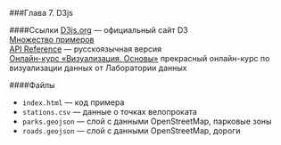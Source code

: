 ###Глава 7. D3js

####Ссылки 
[D3js.org](http://d3js.org) — официальный сайт D3  
[Множество примеров](https://github.com/mbostock/d3/wiki/Gallery)  
[API Reference](https://github.com/mbostock/d3/wiki/API-Reference-(русскоязычная-версия)) — русскоязычная версия  
[Онлайн-курс «Визуализация. Основы»](http://brainwashing.pro/dataviz-online) прекрасный онлайн-курс по визуализации данных от Лаборатории данных

####Файлы
* `index.html` — код примера  
* `stations.csv` — данные о точках велопроката  
* `parks.geojson` — слой с данными OpenStreetMap, парковые зоны  
* `roads.geojson` — слой с данными OpenStreetMap, дороги  
